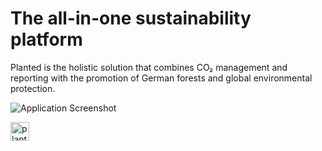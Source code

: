 # The all-in-one sustainability platform
Planted is the holistic solution that combines CO₂ management and reporting with the promotion of German forests and global environmental protection.

![Application Screenshot](https://github.com/plantedhq/.github/assets/5230863/66241b6b-7db0-46b8-8b69-c390395fe087)

[<img alt="planted.green" src="https://img.shields.io/badge/planted.green_↗-B4FA64?style=flat" height="30" />](https://planted.green)
